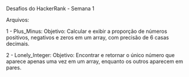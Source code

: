 Desafios do HackerRank - Semana 1

Arquivos:

1 - Plus_Minus:
Objetivo: Calcular e exibir a proporção de números positivos, negativos e zeros em um array, com precisão de 6 casas decimais.

2 - Lonely_Integer:
Objetivo: Encontrar e retornar o único número que aparece apenas uma vez em um array, enquanto os outros aparecem em pares.


